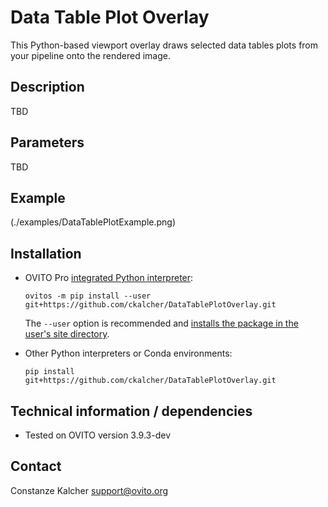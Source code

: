 # Data Table Plot Overlay
This Python-based viewport overlay draws selected data tables plots from your pipeline onto the rendered image.

## Description
TBD

## Parameters 
TBD

## Example
(./examples/DataTablePlotExample.png)

## Installation
- OVITO Pro [integrated Python interpreter](https://docs.ovito.org/python/introduction/installation.html#ovito-pro-integrated-interpreter):
  ```
  ovitos -m pip install --user git+https://github.com/ckalcher/DataTablePlotOverlay.git
  ``` 
  The `--user` option is recommended and [installs the package in the user's site directory](https://pip.pypa.io/en/stable/user_guide/#user-installs).

- Other Python interpreters or Conda environments:
  ```
  pip install git+https://github.com/ckalcher/DataTablePlotOverlay.git
  ```

## Technical information / dependencies
- Tested on OVITO version 3.9.3-dev

## Contact
Constanze Kalcher support@ovito.org
